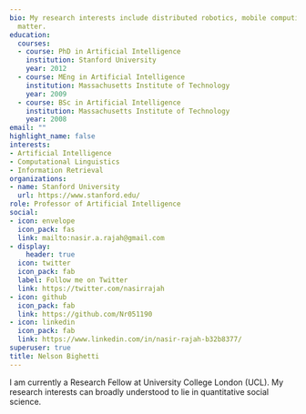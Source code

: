 ```yaml
---
bio: My research interests include distributed robotics, mobile computing and programmable
  matter.
education:
  courses:
  - course: PhD in Artificial Intelligence
    institution: Stanford University
    year: 2012
  - course: MEng in Artificial Intelligence
    institution: Massachusetts Institute of Technology
    year: 2009
  - course: BSc in Artificial Intelligence
    institution: Massachusetts Institute of Technology
    year: 2008
email: ""
highlight_name: false
interests:
- Artificial Intelligence
- Computational Linguistics
- Information Retrieval
organizations:
- name: Stanford University
  url: https://www.stanford.edu/
role: Professor of Artificial Intelligence
social:
- icon: envelope
  icon_pack: fas
  link: mailto:nasir.a.rajah@gmail.com
- display:
    header: true
  icon: twitter
  icon_pack: fab
  label: Follow me on Twitter
  link: https://twitter.com/nasirrajah
- icon: github
  icon_pack: fab
  link: https://github.com/Nr051190
- icon: linkedin
  icon_pack: fab
  link: https://www.linkedin.com/in/nasir-rajah-b32b8377/
superuser: true
title: Nelson Bighetti
---
```


I am currently a Research Fellow at University College London (UCL). My research interests can broadly understood to lie in quantitative social science. 

